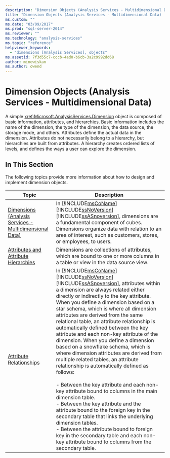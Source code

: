 ```yaml
---
description: "Dimension Objects (Analysis Services - Multidimensional Data)"
title: "Dimension Objects (Analysis Services - Multidimensional Data) | Microsoft Docs"
ms.custom: ""
ms.date: "03/09/2017"
ms.prod: "sql-server-2014"
ms.reviewer: ""
ms.technology: "analysis-services"
ms.topic: "reference"
helpviewer_keywords: 
  - "dimensions [Analysis Services], objects"
ms.assetid: 7f3d55c7-cccb-4ad0-b6cb-3a2c9992dd68
author: minewiskan
ms.author: owend
---
```

# Dimension Objects (Analysis Services - Multidimensional Data)
  A simple <xref:Microsoft.AnalysisServices.Dimension> object is composed of basic information, attributes, and hierarchies. Basic information includes the name of the dimension, the type of the dimension, the data source, the storage mode, and others. Attributes define the actual data in the dimension. Attributes do not necessarily belong to a hierarchy, but hierarchies are built from attributes. A hierarchy creates ordered lists of levels, and defines the ways a user can explore the dimension.  
  
## In This Section  
 The following topics provide more information about how to design and implement dimension objects.  
  
|Topic|Description|  
|-----------|-----------------|  
|[Dimensions &#40;Analysis Services - Multidimensional Data&#41;](dimensions-analysis-services-multidimensional-data.md)|In [!INCLUDE[msCoName](../../includes/msconame-md.md)] [!INCLUDE[ssNoVersion](../../includes/ssnoversion-md.md)] [!INCLUDE[ssASnoversion](../../includes/ssasnoversion-md.md)], dimensions are a fundamental component of cubes. Dimensions organize data with relation to an area of interest, such as customers, stores, or employees, to users.|  
|[Attributes and Attribute Hierarchies](attributes-and-attribute-hierarchies.md)|Dimensions are collections of attributes, which are bound to one or more columns in a table or view in the data source view.|  
|[Attribute Relationships](attribute-relationships.md)|In [!INCLUDE[msCoName](../../includes/msconame-md.md)] [!INCLUDE[ssNoVersion](../../includes/ssnoversion-md.md)] [!INCLUDE[ssASnoversion](../../includes/ssasnoversion-md.md)], attributes within a dimension are always related either directly or indirectly to the key attribute. When you define a dimension based on a star schema, which is where all dimension attributes are derived from the same relational table, an attribute relationship is automatically defined between the key attribute and each non-key attribute of the dimension. When you define a dimension based on a snowflake schema, which is where dimension attributes are derived from multiple related tables, an attribute relationship is automatically defined as follows:<br /><br /> -   Between the key attribute and each non-key attribute bound to columns in the main dimension table.<br />-   Between the key attribute and the attribute bound to the foreign key in the secondary table that links the underlying dimension tables.<br />-   Between the attribute bound to foreign key in the secondary table and each non-key attribute bound to columns from the secondary table.|  
  
  
